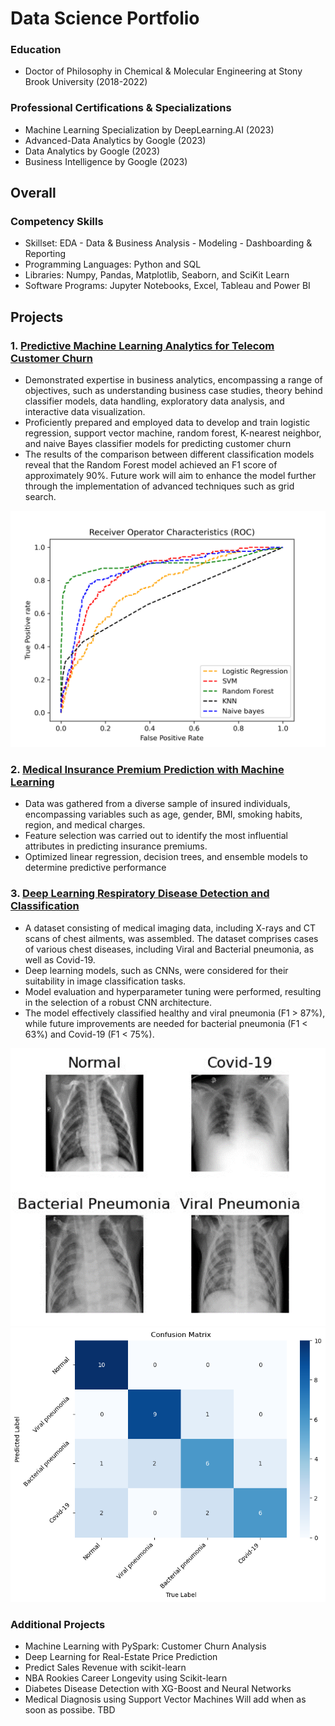 # Data Science Portfolio

### Education
 - Doctor of Philosophy in Chemical & Molecular Engineering at Stony Brook University (2018-2022)

### Professional Certifications & Specializations
 - Machine Learning Specialization by DeepLearning.AI 	(2023)
 - Advanced-Data Analytics by Google 	(2023)
 - Data Analytics by Google 	(2023)
 - Business Intelligence by Google 	(2023)


## Overall 
### Competency Skills
 - Skillset: EDA - Data & Business Analysis - Modeling - Dashboarding & Reporting 
 - Programming Languages: Python and SQL
 - Libraries: Numpy, Pandas, Matplotlib, Seaborn, and SciKit Learn
 - Software Programs: Jupyter Notebooks, Excel, Tableau and Power BI


## Projects 
### 1. [Predictive Machine Learning Analytics for Telecom Customer Churn](https://github.com/dsala24/Telecom-Customer-Churn/tree/main) 
 - Demonstrated expertise in business analytics, encompassing a range of objectives, such as understanding business case studies, theory behind classifier models, data handling, exploratory data analysis, and interactive data visualization.
 - Proficiently prepared and employed data to develop and train logistic regression, support vector machine, random forest, K-nearest neighbor, and naive Bayes classifier models for predicting customer churn
 - The results of the comparison between different classification models reveal that the Random Forest model achieved an F1 score of approximately 90%. Future work will aim to enhance the model further through the implementation of advanced techniques such as grid search. 
   
![ROC](https://github.com/dsala24/DS_Portfolio/blob/main/assets/images/Telecom%20Customers%20Churn%20ROC.png)

### 2. [Medical Insurance Premium Prediction with Machine Learning](https://github.com/dsala24/Medical-Insurance-ML/tree/main)
 -  Data was gathered from a diverse sample of insured individuals, encompassing variables such as age, gender, BMI, smoking habits, region, and medical charges. 
 -  Feature selection was carried out to identify the most influential attributes in predicting insurance premiums.
 -  Optimized linear regression, decision trees, and ensemble models to determine predictive performance

### 3. [Deep Learning Respiratory Disease Detection and Classification](https://github.com/dsala24/Respiratory-Disease-DL/tree/main)
 -  A dataset consisting of medical imaging data, including X-rays and CT scans of chest ailments, was assembled. The dataset comprises cases of various chest diseases, including Viral and Bacterial pneumonia, as well as Covid-19.
 -  Deep learning models, such as CNNs, were considered for their suitability in image classification tasks. 
 -  Model evaluation and hyperparameter tuning were performed, resulting in the selection of a robust CNN architecture.
 -  The model effectively classified healthy and viral pneumonia (F1 > 87%), while future improvements are needed for bacterial pneumonia (F1 < 63%) and Covid-19 (F1 < 75%).

![Img](https://github.com/dsala24/DS_Portfolio/blob/main/assets/images/Chest-X-Ray-Classification-Images-2.png)
![CM](https://github.com/dsala24/DS_Portfolio/blob/main/assets/images/Chest-X-Ray-Classification-CM-2.png)


### Additional Projects
 - Machine Learning with PySpark: Customer Churn Analysis
 - Deep Learning for Real-Estate Price Prediction
 - Predict Sales Revenue with scikit-learn
 - NBA Rookies Career Longevity using Scikit-learn
 - Diabetes Disease Detection with XG-Boost and Neural Networks
 - Medical Diagnosis using Support Vector Machines
Will add when as soon as possibe. TBD 
